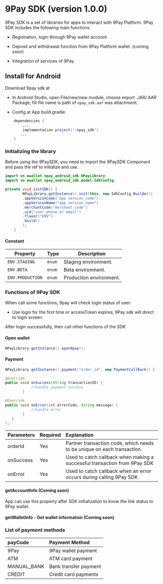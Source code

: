 # 9Pay SDK (version 1.0.0)

9Pay SDK is a set of libraries for apps to interact with 9Pay Platform. 9Pay SDK includes the following main functions:

- Registration, login through 9Pay wallet account

- Deposit and withdrawal function from 9Pay Platform wallet. (coming soon)

- Integration of services of 9Pay.

## Install for Android

Download 9pay sdk at
- In Android Studio, open File/new/new module, choose import .JAR/.AAR Package, fill file name is path of `npay_sdk.aar` was attachment.


- Config at App build.gradle:
```java
    dependencies {
        ...
        implementation project(':npay_sdk')
       ...
    }
```


### Initializing the library

Before using the 9PaySDK, you need to import the 9PaySDK Component and pass the ref to initialize and use.

```java
import vn.ewallet.npay_android_sdk.NPayLibrary;
import vn.ewallet.npay_android_sdk.model.SdkConfig;

private void initSDK() {
        NPayLibrary.getInstance().init(this, new SdkConfig.Builder()
        .appVersionCode("app version_code")
        .appVersionName("app version_name")
        .merchantCode("merchant_code")
        .uid("user phone or email")
        .flavor("ENV")
        .build()
        );
    }
```


#### Constant

| Property | Type | Description |
| ------------------- | ------ | ---------------------- |
| `ENV.STAGING` | `enum` | Staging environment. |
| `ENV.BETA` | `enum` | Beta environment. |
| `ENV.PRODUCTION` | `enum` | Production environment. |

### Functions of 9Pay SDK
When call some functions, 9pay will check login status of user:

- Use login for the first time or accessToken expires, 9Pay sdk will direct to login screen.
  
After login successfully, then call other functions of the SDK
#### Open wallet

```java
NPayLibrary.getInstance().open9pay();
```
#### Payment

```java
NPayLibrary.getInstance().payment("order_id", new PaymentCallBack() {

@Override
public void onSuccess(String transactionID) {
            //handle payment success
        }

@Override
public void onError(int errorCode, String message) {
            //handle error
        }
   }
);
```

| **Parameters** | **Required** | **Explanation** |
| :------------------------------------------------- | :---------- | :------------------------------------------------- |
| orderId | Yes | Partner transaction code, which needs to be unique on each transaction. |
| onSuccess | Yes | Used to catch callback when making a successful transaction from 9Pay SDK |
| onError | Yes | Used to catch callback when an error occurs during calling 9Pay SDK |



#### getAccountInfo (Coming soon)

App can use this property after SDK initialization to know the link status to 9Pay wallet.



#### getWalletInfo - Get wallet information (Coming soon)

### List of payment methods
| **payCode** | **Payment Method** |
| :-----------| :------------|
| 9Pay | 9Pay wallet payment |
| ATM | ATM card payment |
| MANUAL_BANK | Bank transfer payment |
| CREDIT | Credit card payments |


